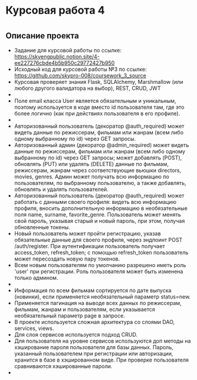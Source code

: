 # Курсовая работа 4 
#  

## Описание проекта
- Задание для курсовой работы по ссылке: https://skyengpublic.notion.site/4-ee227276cbde4b5b950c29772427b950
- Исходный код для курсовой работы №3 по ссылке: https://github.com/skypro-008/coursework_3_source
- Курсовая проверяет знания Flask, SQLAlchemy, Marshmallow (или любого другого валидатора на выбор), REST, CRUD, JWT
- 
- Поле email класса User является обязательным и уникальным, поэтому используется в коде вместо id пользователя там,
где это более логично (как при действиях пользователя в его профиле). 
- 
- Авторизованный пользователь (декоратор @auth_required) может видеть данные по режиссерам, фильмам или жанрам 
(всем либо одному выбранному по id) через GET запросы.
- Авторизованный админ (декоратор @admin_required) может видеть данные по режиссерам, фильмам или жанрам 
(всем либо одному выбранному по id) через GET запросы; может добавлять (POST), обновлять (PUT) или удалять (DELETE)
данные по фильмам, режиссерам, жанрам через соответствующие вьюшки directors, movies, genres. Админ может получать всю
информацию по пользователям, по выбранному пользователю, а также добавлять, обновлять и удалять пользователей. 
- Авторизованный пользователь (декоратор @auth_required) может работать с данными своего профиля: видеть всю информацию
профиля, вносить дополнительную информацию в необязательные поля name, surname, favorite_genre. Пользователь может 
менять свой пароль, указывая старый и новый пароль, при этом, получая обновленные токены. 
- Новый пользователь может пройти регистрацию, указав обязательные данные для своего профиля, через эндпоинт 
POST /auth/register. При аутентификации пользователь получает access_token, refresh_token; с помощью refresh_token
пользователь может пересоздать новую пару токенов.
- Всем новым пользователям по умолчанию разрешено иметь роль 'user' при регистрации. Роль пользователя может быть
изменена только админом. 
- 
- Информация по всем фильмам сортируется по дате выпуска (новинки), если применяется необязательный параметр status=new.
- Применяется пагинация на выводе всех данных по режиссерам, фильмам, жанрам и пользователям, если указывается 
необязательный параметр page в запросе.
- В проекте используется сложная архитектура со слоями DAO, services, views.
- Для слоя сервисов используется подход CRUD.
- Для пользователя на уровне сервисов используются доп методы на хэширование
пароля пользователя для базы данных. Пароль, указанный пользователем при регистрации или авторизации, хранится в базе 
в хэшированном виде. При проверке пользователя сравниваются хэшированные пароли. 
- 
